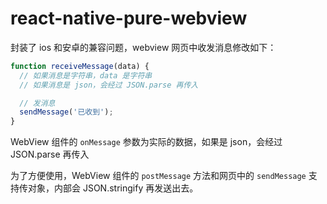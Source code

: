 # react-native-pure-webview

封装了 ios 和安卓的兼容问题，webview 网页中收发消息修改如下：

```js
function receiveMessage(data) {
  // 如果消息是字符串，data 是字符串
  // 如果消息是 json，会经过 JSON.parse 再传入

  // 发消息
  sendMessage('已收到');
}
```

WebView 组件的 `onMessage` 参数为实际的数据，如果是 json，会经过 JSON.parse 再传入

为了方便使用，WebView 组件的 `postMessage` 方法和网页中的 `sendMessage` 支持传对象，内部会 JSON.stringify 再发送出去。
